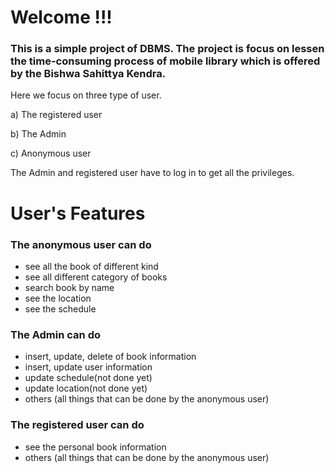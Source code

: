 # Welcome !!!

### This is a simple project of DBMS. The project is focus on lessen the time-consuming process of mobile library which is offered by the Bishwa Sahittya Kendra.

Here we focus on three type of user.

 a) The registered user

 b) The Admin

 c) Anonymous user

The Admin and registered user have to log in to get all the privileges.   


# User's Features


### The anonymous user can do
* see all the book of different kind
* see all different category of books
* search book by name
* see the location
* see the schedule

### The Admin can do
* insert, update, delete of book information
* insert, update user information
* update schedule(not done yet)
* update location(not done yet)
* others (all things that can be done by the anonymous user)

### The registered user can do
* see the personal book information
* others (all things that can be done by the anonymous user)
